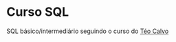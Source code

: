 # Curso SQL

SQL básico/intermediário seguindo o curso do [Téo Calvo](https://github.com/TeoCalvo/teoSQL-V2)
